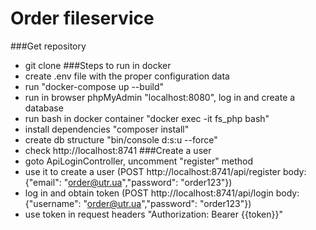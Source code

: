 Order fileservice
=========
###Get repository
* git clone 
###Steps to run in docker
* create .env file with the proper configuration data 
* run "docker-compose up --build"
* run in browser phpMyAdmin "localhost:8080", log in and create a database
* run bash in docker container "docker exec -it fs_php bash"
* install dependencies "composer install"
* create db structure "bin/console d:s:u --force"
* check http://localhost:8741
###Create a user 
* goto ApiLoginController, uncomment "register" method 
* use it to create a user (POST http://localhost:8741/api/register body: {"email": "order@utr.ua","password": "order123"})
* log in and obtain token (POST http://localhost:8741/api/login body: {"username": "order@utr.ua","password": "order123"})
* use token in request headers "Authorization: Bearer {{token}}"


